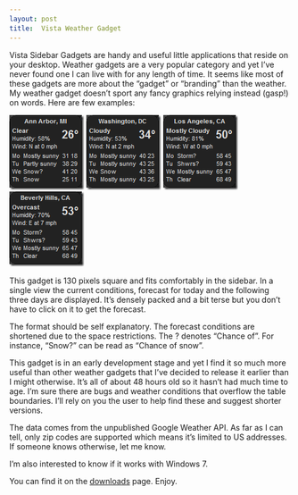 ```yaml
---
layout: post
title:  Vista Weather Gadget
---
```

Vista Sidebar Gadgets are handy and useful little applications that reside on your desktop. Weather gadgets are a very popular category and yet I’ve never found one I can live with for any length of time. It seems like most of these gadgets are more about the “gadget” or “branding” than the weather. My weather gadget doesn’t sport any fancy graphics relying instead (gasp!) on words. Here are few examples:

[![image](/cdn/images/blog/VistaWeatherGadget_11F3A/image_thumb.png)](/cdn/images/blog/VistaWeatherGadget_11F3A/image.png) [![image](/cdn/images/blog/VistaWeatherGadget_11F3A/image_thumb_3.png)](/cdn/images/blog/VistaWeatherGadget_11F3A/image_3.png) [![image](/cdn/images/blog/VistaWeatherGadget_11F3A/image_thumb_4.png)](/cdn/images/blog/VistaWeatherGadget_11F3A/image_4.png) [![image](/cdn/images/blog/VistaWeatherGadget_11F3A/image_thumb_5.png)](/cdn/images/blog/VistaWeatherGadget_11F3A/image_5.png)

This gadget is 130 pixels square and fits comfortably in the sidebar. In a single view the current conditions, forecast for today and the following three days are displayed. It’s densely packed and a bit terse but you don’t have to click on it to get the forecast.

The format should be self explanatory. The forecast conditions are shortened due to the space restrictions. The ? denotes “Chance of”. For instance, “Snow?” can be read as “Chance of snow”.

This gadget is in an early development stage and yet I find it so much more useful than other weather gadgets that I’ve decided to release it earlier than I might otherwise. It’s all of about 48 hours old so it hasn’t had much time to age. I’m sure there are bugs and weather conditions that overflow the table boundaries. I’ll rely on you the user to help find these and suggest shorter versions.

The data comes from the unpublished Google Weather API. As far as I can tell, only zip codes are supported which means it’s limited to US addresses. If someone knows otherwise, let me know.

I’m also interested to know if it works with Windows 7.

You can find it on the [downloads](/downloads) page. Enjoy.
